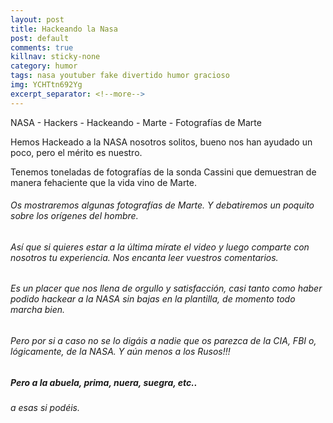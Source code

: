 ```yaml
---
layout: post
title: Hackeando la Nasa
post: default
comments: true
killnav: sticky-none
category: humor
tags: nasa youtuber fake divertido humor gracioso
img: YCHTtn692Yg
excerpt_separator: <!--more-->
---
```


NASA - Hackers - Hackeando - Marte - Fotografías de Marte

Hemos Hackeado a la NASA nosotros solitos, bueno nos han ayudado un poco, pero el mérito es nuestro.

Tenemos toneladas de fotografías de la sonda Cassini que demuestran de manera fehaciente que la vida vino de Marte.


<!--more-->


###### Os mostraremos algunas fotografías de Marte. Y debatiremos un poquito sobre los orígenes del hombre.

###### Así que si quieres estar a la última mírate el video y luego comparte con nosotros tu experiencia. Nos encanta leer vuestros comentarios.
###### Es un placer que nos llena de orgullo y satisfacción, casi tanto como haber podido hackear a la NASA sin bajas en la plantilla, de momento todo marcha bien.
###### Pero por si a caso no se lo digáis a nadie que os parezca de la CIA, FBI o, lógicamente, de la NASA. Y aún menos a los Rusos!!!

##### Pero a la abuela, prima, nuera, suegra, etc..

###### a esas si podéis.
